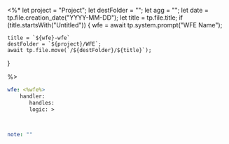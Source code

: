 
<%* 
  let project = "Project";
  let destFolder = "";
  let agg = "";
  let date = tp.file.creation_date("YYYY-MM-DD");
  let title = tp.file.title;
  if (title.startsWith("Untitled")) {
    wfe = await tp.system.prompt("WFE Name");

    title = `${wfe}-wfe`
    destFolder = `${project}/WFE`;
    await tp.file.move(`/${destFolder}/${title}`);
}

%>

```yaml
wfe: <%wfe%>
	handler:
	   handles:
	   logic: >
	   


note: ""

```